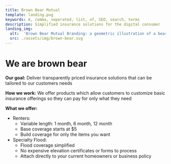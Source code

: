 ```yaml
---
title: Brown Bear Mutual
template: landing.pug
keywords: A, comma, seperated, list, of, SEO, search, terms
description: Simplified insurance solutions for the digital consumer 
landing_img:
  alt:  'Brown Bear Mutual Branding: a geometric illustration of a bear against a mountain range'
  src: ./assets/img/brown-bear.svg
---
```

# We are brown bear
 **Our goal:** Deliver transparently priced insurance solutions that can be tailored to our customers needs

 **How we work:** We offer products which allow customers to customize basic insurance offerings so they can pay for only what they need

 **What we offer:** 
  * Renters:
    - Variable length: 1 month, 6 month, 12 month
    - Base coverage starts at $5
    - Build coverage for only the items you want
  * Specialty Flood:
    - Flood coverage simplified
    - No expensive elevation certificates or forms to process
    - Attach directly to your current homeowners or business policy



